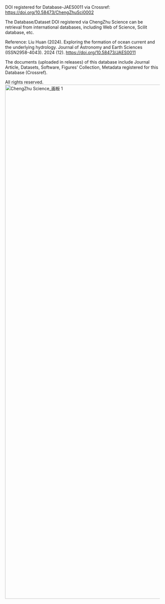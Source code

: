 DOI registered for Database-JAES0011 via Crossref: https://doi.org/10.58473/ChengZhuSci0002

The Database/Dataset DOI registered via ChengZhu Science can be retrieval from international databases, including Web of Science, Scilit database, etc.  

Reference: Liu Huan (2024). Exploring the formation of ocean current and the underlying hydrology. Journal of Astronomy and Earth Sciences (ISSN2958-4043). 2024 (12). https://doi.org/10.58473/JAES0011

The documents (uploaded in releases) of this database include Journal Article, Datasets, Software, Figures' Collection, Metadata registered for this Database (Crossref).

All rights reserved.
<img width="1667" height="1667" alt="ChengZhu Science_画板 1" src="https://github.com/user-attachments/assets/869d43f6-f626-4780-b1d6-c0faffe179a2" />
